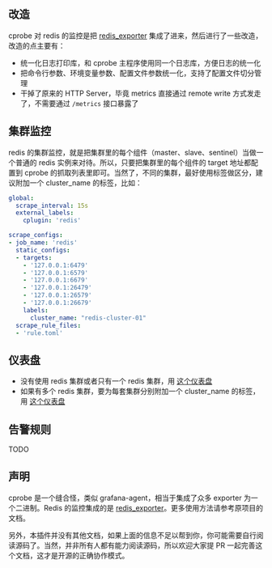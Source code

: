 ## 改造

cprobe 对 redis 的监控是把 [redis_exporter](https://github.com/oliver006/redis_exporter) 集成了进来，然后进行了一些改造，改造的点主要有：

- 统一化日志打印库，和 cprobe 主程序使用同一个日志库，方便日志的统一化
- 把命令行参数、环境变量参数、配置文件参数统一化，支持了配置文件切分管理
- 干掉了原来的 HTTP Server，毕竟 metrics 直接通过 remote write 方式发走了，不需要通过 `/metrics` 接口暴露了

## 集群监控

redis 的集群监控，就是把集群里的每个组件（master、slave、sentinel）当做一个普通的 redis 实例来对待。所以，只要把集群里的每个组件的 target 地址都配置到 cprobe 的抓取列表里即可。当然了，不同的集群，最好使用标签做区分，建议附加一个 cluster_name 的标签，比如：

```yaml
global:
  scrape_interval: 15s
  external_labels:
    cplugin: 'redis'

scrape_configs:
- job_name: 'redis'
  static_configs:
  - targets:
    - '127.0.0.1:6479'
    - '127.0.0.1:6579'
    - '127.0.0.1:6679'
    - '127.0.0.1:26479'
    - '127.0.0.1:26579'
    - '127.0.0.1:26679'
    labels:
      cluster_name: "redis-cluster-01"
  scrape_rule_files:
  - 'rule.toml'
```

## 仪表盘

- 没有使用 redis 集群或者只有一个 redis 集群，用 [这个仪表盘](./dash/grafana_redis_01.json)
- 如果有多个 redis 集群，要为每套集群分别附加一个 cluster_name 的标签，用 [这个仪表盘](./dash/grafana_redis_02.json)

## 告警规则

TODO

## 声明

cprobe 是一个缝合怪，类似 grafana-agent，相当于集成了众多 exporter 为一个二进制。Redis 的监控集成的是 [redis_exporter](https://github.com/oliver006/redis_exporter)。更多使用方法请参考原项目的文档。

另外，本插件并没有其他文档，如果上面的信息不足以帮到你，你可能需要自行阅读源码了。当然，并非所有人都有能力阅读源码，所以欢迎大家提 PR 一起完善这个文档，这才是开源的正确协作模式。

